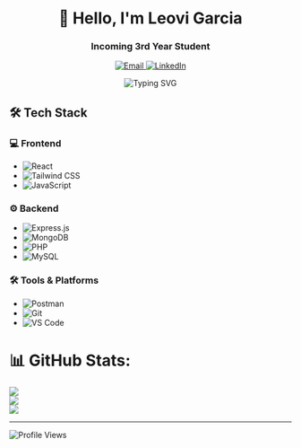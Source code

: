 <div align="center">
  <h1>👋 Hello, I'm  Leovi  Garcia </h1>
  <h3> Incoming 3rd Year Student  </h3>
  
  <p align="center">
    <a href="mailtoleovigarcia07@gmail.com">
      <img src="https://img.shields.io/badge/Email-leovigarcia07@gmail.com-important?style=flat&logo=gmail" alt="Email" />
    </a>
    <a href="https://www.linkedin.com/in/leovi-casipit-garcia-963b90329/">
      <img src="https://img.shields.io/badge/LinkedIn-Connect-blue?style=flat&logo=linkedin" alt="LinkedIn" />
    </a>
  </p>

  <img src="https://readme-typing-svg.demolab.com?font=Fira+Code&pause=1000&color=8B5CF6&center=true&vCenter=true&width=435&lines=Aspiring+Full+Stack+Developer;Passionate+about+coding;Building+awesome+web" alt="Typing SVG" />

</div>

## 🛠️ Tech Stack

### **💻 Frontend**
- ![React](https://img.shields.io/badge/React-20232A?style=for-the-badge&logo=react&logoColor=61DAFB)
- ![Tailwind CSS](https://img.shields.io/badge/TailwindCSS-%2306B6D4.svg?style=for-the-badge&logo=tailwindcss&logoColor=white)
- ![JavaScript](https://img.shields.io/badge/JavaScript-F7DF1E?style=for-the-badge&logo=javascript&logoColor=black)

### **⚙️ Backend**
- ![Express.js](https://img.shields.io/badge/Express.js-000000?logo=express&logoColor=white)
- ![MongoDB](https://img.shields.io/badge/MongoDB-%2347A248.svg?style=for-the-badge&logo=mongodb&logoColor=white)
- ![PHP](https://img.shields.io/badge/PHP-777BB4?style=for-the-badge&logo=php&logoColor=white)
- ![MySQL](https://img.shields.io/badge/MySQL-005C84?style=for-the-badge&logo=mysql&logoColor=white)

### **🛠 Tools & Platforms**
- ![Postman](https://img.shields.io/badge/Postman-FF6C37?logo=postman&logoColor=white)
- ![Git](https://img.shields.io/badge/Git-F05032?style=for-the-badge&logo=git&logoColor=white)
- ![VS Code](https://img.shields.io/badge/VS%20Code-0078D4?style=for-the-badge&logo=visual-studio-code&logoColor=white)


# 📊 GitHub Stats:
![](https://github-readme-stats.vercel.app/api?username=LeoDiD&theme=midnight-purple&hide_border=false&include_all_commits=false&count_private=false)<br/>
![](https://github-readme-streak-stats.herokuapp.com/?user=LeoDiD&theme=midnight-purple&hide_border=false)<br/>
![](https://github-readme-stats.vercel.app/api/top-langs/?username=LeoDiD&theme=midnight-purple&hide_border=false&include_all_commits=false&count_private=false&layout=compact)


---
<img src="https://komarev.com/ghpvc/?username=LeoDiD&label=Profile%20Views&color=0e75b6&style=flat" alt="Profile Views" />






